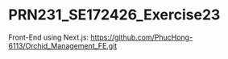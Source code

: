# PRN231_SE172426_Exercise23

Front-End using Next.js: https://github.com/PhucHong-6113/Orchid_Management_FE.git

